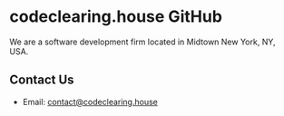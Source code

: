 # codeclearing.house GitHub
We are a software development firm located in Midtown New York, NY, USA.

## Contact Us
* Email: contact@codeclearing.house
